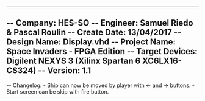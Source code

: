 ----------------------------------------------------------------------------------
-- Company:         HES-SO
-- Engineer:        Samuel Riedo & Pascal Roulin
-- Create Date:     13/04/2017
-- Design Name:     Display.vhd
-- Project Name:    Space Invaders - FPGA Edition
-- Target Devices:  Digilent NEXYS 3 (Xilinx Spartan 6 XC6LX16-CS324)
-- Version:         1.1
----------------------------------------------------------------------------------
-- Changelog:       - Ship can now be moved by player with <- and -> buttons.
					- Start screen can be skip with fire button.